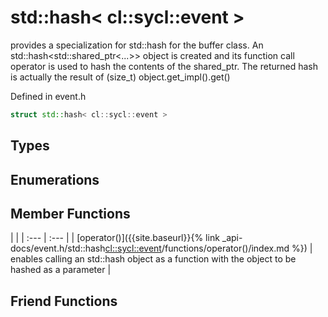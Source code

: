 ---
---
# std::hash< cl::sycl::event >

provides a specialization for std::hash for the buffer class. An std::hash<std::shared_ptr<...>> object is created and its function call operator is used to hash the contents of the shared_ptr. The returned hash is actually the result of (size_t) object.get_impl().get() 

Defined in event.h

```cpp
struct std::hash< cl::sycl::event >
```

## Types

## Enumerations

## Member Functions

   |   |
| :--- | :--- |
| [operator()]({{site.baseurl}}{% link _api-docs/event.h/std::hash<cl::sycl::event>/functions/operator()/index.md %}) | enables calling an std::hash object as a function with the object to be hashed as a parameter  |


## Friend Functions

